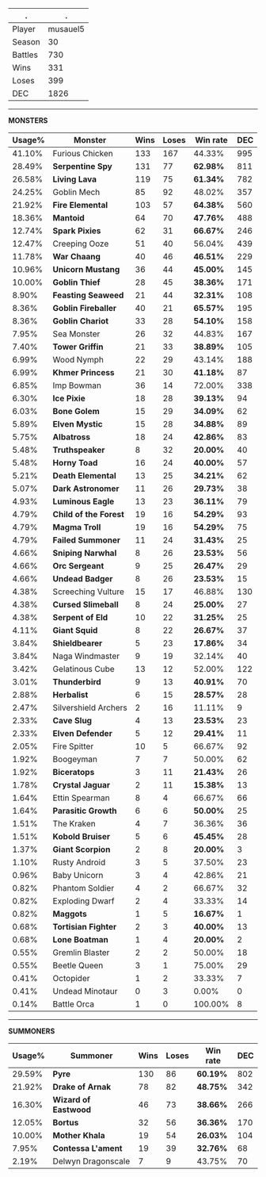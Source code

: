 .|.
|-|-
Player|musauel5
Season|30
Battles|730
Wins|331
Loses|399
DEC|1826

---
**MONSTERS**

Usage%|Monster|Wins|Loses|Win rate|DEC|
-|-|-|-|-|-|
41.10%|Furious Chicken|133|167|44.33%|995|
28.49%|**Serpentine Spy**|131|77|**62.98%**|811|
26.58%|**Living Lava**|119|75|**61.34%**|782|
24.25%|Goblin Mech|85|92|48.02%|357|
21.92%|**Fire Elemental**|103|57|**64.38%**|560|
18.36%|**Mantoid**|64|70|**47.76%**|488|
12.74%|**Spark Pixies**|62|31|**66.67%**|246|
12.47%|Creeping Ooze|51|40|56.04%|439|
11.78%|**War Chaang**|40|46|**46.51%**|229|
10.96%|**Unicorn Mustang**|36|44|**45.00%**|145|
10.00%|**Goblin Thief**|28|45|**38.36%**|171|
8.90%|**Feasting Seaweed**|21|44|**32.31%**|108|
8.36%|**Goblin Fireballer**|40|21|**65.57%**|195|
8.36%|**Goblin Chariot**|33|28|**54.10%**|158|
7.95%|Sea Monster|26|32|44.83%|167|
7.40%|**Tower Griffin**|21|33|**38.89%**|105|
6.99%|Wood Nymph|22|29|43.14%|188|
6.99%|**Khmer Princess**|21|30|**41.18%**|87|
6.85%|Imp Bowman|36|14|72.00%|338|
6.30%|**Ice Pixie**|18|28|**39.13%**|94|
6.03%|**Bone Golem**|15|29|**34.09%**|62|
5.89%|**Elven Mystic**|15|28|**34.88%**|89|
5.75%|**Albatross**|18|24|**42.86%**|83|
5.48%|**Truthspeaker**|8|32|**20.00%**|40|
5.48%|**Horny Toad**|16|24|**40.00%**|57|
5.21%|**Death Elemental**|13|25|**34.21%**|62|
5.07%|**Dark Astronomer**|11|26|**29.73%**|38|
4.93%|**Luminous Eagle**|13|23|**36.11%**|79|
4.79%|**Child of the Forest**|19|16|**54.29%**|93|
4.79%|**Magma Troll**|19|16|**54.29%**|75|
4.79%|**Failed Summoner**|11|24|**31.43%**|25|
4.66%|**Sniping Narwhal**|8|26|**23.53%**|56|
4.66%|**Orc Sergeant**|9|25|**26.47%**|29|
4.66%|**Undead Badger**|8|26|**23.53%**|15|
4.38%|Screeching Vulture|15|17|46.88%|130|
4.38%|**Cursed Slimeball**|8|24|**25.00%**|27|
4.38%|**Serpent of Eld**|10|22|**31.25%**|25|
4.11%|**Giant Squid**|8|22|**26.67%**|37|
3.84%|**Shieldbearer**|5|23|**17.86%**|34|
3.84%|Naga Windmaster|9|19|32.14%|40|
3.42%|Gelatinous Cube|13|12|52.00%|122|
3.01%|**Thunderbird**|9|13|**40.91%**|70|
2.88%|**Herbalist**|6|15|**28.57%**|28|
2.47%|Silvershield Archers|2|16|11.11%|9|
2.33%|**Cave Slug**|4|13|**23.53%**|23|
2.33%|**Elven Defender**|5|12|**29.41%**|11|
2.05%|Fire Spitter|10|5|66.67%|92|
1.92%|Boogeyman|7|7|50.00%|62|
1.92%|**Biceratops**|3|11|**21.43%**|26|
1.78%|**Crystal Jaguar**|2|11|**15.38%**|13|
1.64%|Ettin Spearman|8|4|66.67%|66|
1.64%|**Parasitic Growth**|6|6|**50.00%**|25|
1.51%|The Kraken|4|7|36.36%|36|
1.51%|**Kobold Bruiser**|5|6|**45.45%**|28|
1.37%|**Giant Scorpion**|2|8|**20.00%**|3|
1.10%|Rusty Android|3|5|37.50%|23|
0.96%|Baby Unicorn|3|4|42.86%|21|
0.82%|Phantom Soldier|4|2|66.67%|32|
0.82%|Exploding Dwarf|2|4|33.33%|14|
0.82%|**Maggots**|1|5|**16.67%**|1|
0.68%|**Tortisian Fighter**|2|3|**40.00%**|13|
0.68%|**Lone Boatman**|1|4|**20.00%**|2|
0.55%|Gremlin Blaster|2|2|50.00%|18|
0.55%|Beetle Queen|3|1|75.00%|29|
0.41%|Octopider|1|2|33.33%|7|
0.41%|Undead Minotaur|0|3|0.00%|0|
0.14%|Battle Orca|1|0|100.00%|8|

---
**SUMMONERS**

Usage%|Summoner|Wins|Loses|Win rate|DEC|
-|-|-|-|-|-|
29.59%|**Pyre**|130|86|**60.19%**|802|
21.92%|**Drake of Arnak**|78|82|**48.75%**|342|
16.30%|**Wizard of Eastwood**|46|73|**38.66%**|266|
12.05%|**Bortus**|32|56|**36.36%**|170|
10.00%|**Mother Khala**|19|54|**26.03%**|104|
7.95%|**Contessa L'ament**|19|39|**32.76%**|68|
2.19%|Delwyn Dragonscale|7|9|43.75%|70|
